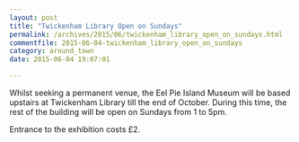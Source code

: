 ```yaml
---
layout: post
title: "Twickenham Library Open on Sundays"
permalink: /archives/2015/06/twickenham_library_open_on_sundays.html
commentfile: 2015-06-04-twickenham_library_open_on_sundays
category: around_town
date: 2015-06-04 19:07:01

---
```


Whilst seeking a permanent venue, the Eel Pie Island Museum will be based upstairs at Twickenham Library till the end of October. During this time, the rest of the building will be open on Sundays from 1 to 5pm.

Entrance to the exhibition costs £2.

